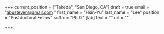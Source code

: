 +++
current_position = ["Takeda", "San Diego, CA"]
draft = true
email = "abusteven@gmail.com "
first_name = "Hsin-Yu"
last_name = "Lee"
position = "Postdoctoral Fellow"
suffix = "Ph.D."
[lab]
text = ""
url = ""

+++
